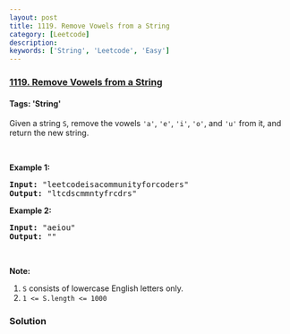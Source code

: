 ```yaml
---
layout: post
title: 1119. Remove Vowels from a String
category: [Leetcode]
description: 
keywords: ['String', 'Leetcode', 'Easy']
---
```

### [1119. Remove Vowels from a String](https://leetcode.com/problems/remove-vowels-from-a-string)

#### Tags: 'String'

<div class="content__u3I1 question-content__JfgR"><div><p>Given a string <code>S</code>, remove the vowels <code>'a'</code>, <code>'e'</code>, <code>'i'</code>, <code>'o'</code>, and <code>'u'</code> from it, and return the new string.</p>
<p> </p>
<p><strong>Example 1:</strong></p>
<pre><strong>Input: </strong><span id="example-input-1-1">"leetcodeisacommunityforcoders"</span>
<strong>Output: </strong><span id="example-output-1">"ltcdscmmntyfrcdrs"</span>
</pre>
<p><strong>Example 2:</strong></p>
<pre><strong>Input: </strong><span id="example-input-2-1">"aeiou"</span>
<strong>Output: </strong><span id="example-output-2">""</span>
</pre>
<p> </p>
<p><strong>Note:</strong></p>
<ol>
<li><code>S</code> consists of lowercase English letters only.</li>
<li><code>1 &lt;= S.length &lt;= 1000</code></li>
</ol>
</div></div>

### Solution
